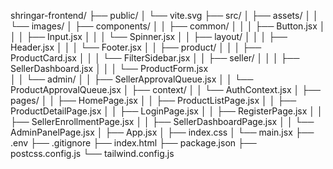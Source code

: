 shringar-frontend/
├── public/
│   └── vite.svg
├── src/
│   ├── assets/
│   │   └── images/
│   ├── components/
│   │   ├── common/
│   │   │   ├── Button.jsx
│   │   │   ├── Input.jsx
│   │   │   └── Spinner.jsx
│   │   ├── layout/
│   │   │   ├── Header.jsx
│   │   │   └── Footer.jsx
│   │   ├── product/
│   │   │   ├── ProductCard.jsx
│   │   │   └── FilterSidebar.jsx
│   │   ├── seller/
│   │   │   ├── SellerDashboard.jsx
│   │   │   └── ProductForm.jsx  
│   │   └── admin/
│   │       ├── SellerApprovalQueue.jsx
│   │       └── ProductApprovalQueue.jsx
│   ├── context/
│   │   └── AuthContext.jsx
│   ├── pages/
│   │   ├── HomePage.jsx
│   │   ├── ProductListPage.jsx
│   │   ├── ProductDetailPage.jsx
│   │   ├── LoginPage.jsx
│   │   ├── RegisterPage.jsx
│   │   ├── SellerEnrollmentPage.jsx
│   │   ├── SellerDashboardPage.jsx
│   │   └── AdminPanelPage.jsx
│   ├── App.jsx
│   ├── index.css
│   └── main.jsx
├── .env
├── .gitignore
├── index.html
├── package.json
├── postcss.config.js
└── tailwind.config.js